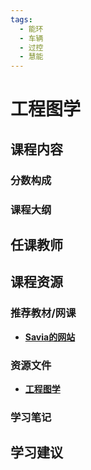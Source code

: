 ```yaml
---
tags:
  - 能环
  - 车辆
  - 过控
  - 慧能
---
```


# 工程图学

## 课程内容

### 分数构成

### 课程大纲

## 任课教师

## 课程资源

### 推荐教材/网课

- [**Savia的网站**](https://savia7582.github.io/Exterior/Engineering/graphics/)

### 资源文件

- [**工程图学**](https://pan.baidu.com/s/1MjBWuIVlYb5VZVVkKSw6rg?pwd=vkcj)

### 学习笔记

## 学习建议




